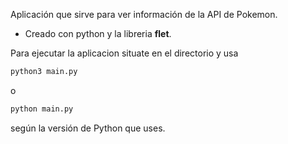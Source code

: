 Aplicación que sirve para ver información de la API de Pokemon. 
* Creado con python y la libreria __flet__.

Para ejecutar la aplicacion situate en el directorio y usa 
```sh
python3 main.py
```
o

```sh
python main.py
```
según la versión de Python que uses.
